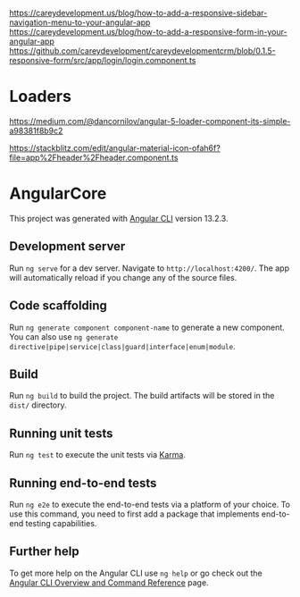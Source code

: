 https://careydevelopment.us/blog/how-to-add-a-responsive-sidebar-navigation-menu-to-your-angular-app
https://careydevelopment.us/blog/how-to-add-a-responsive-form-in-your-angular-app
https://github.com/careydevelopment/careydevelopmentcrm/blob/0.1.5-responsive-form/src/app/login/login.component.ts

# Loaders
https://medium.com/@dancornilov/angular-5-loader-component-its-simple-a98381f8b9c2

https://stackblitz.com/edit/angular-material-icon-ofah6f?file=app%2Fheader%2Fheader.component.ts

# AngularCore

This project was generated with [Angular CLI](https://github.com/angular/angular-cli) version 13.2.3.

## Development server

Run `ng serve` for a dev server. Navigate to `http://localhost:4200/`. The app will automatically reload if you change any of the source files.

## Code scaffolding

Run `ng generate component component-name` to generate a new component. You can also use `ng generate directive|pipe|service|class|guard|interface|enum|module`.

## Build

Run `ng build` to build the project. The build artifacts will be stored in the `dist/` directory.

## Running unit tests

Run `ng test` to execute the unit tests via [Karma](https://karma-runner.github.io).

## Running end-to-end tests

Run `ng e2e` to execute the end-to-end tests via a platform of your choice. To use this command, you need to first add a package that implements end-to-end testing capabilities.

## Further help

To get more help on the Angular CLI use `ng help` or go check out the [Angular CLI Overview and Command Reference](https://angular.io/cli) page.
